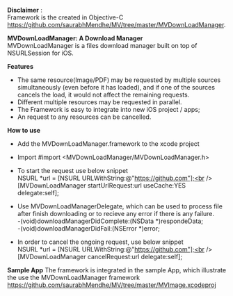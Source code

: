**Disclaimer** :<br />
Framework is the created in Objective-C https://github.com/saurabhMendhe/MV/tree/master/MVDownLoadManager.

**MVDownLoadManager: A Download Manager**<br />
MVDownLoadManager is a files download manager built on top of NSURLSession for iOS. 

**Features**<br />
- The same resource(Image/PDF) may be requested by multiple sources simultaneously (even before it has loaded), and if one of the sources cancels the load, it would not affect the remaining requests.
- Different multiple resources may be requested in parallel.
- The Framework is easy to integrate into new iOS project / apps;
- An request to any resources can be cancelled.

**How to use**<br />

- Add the MVDownLoadManager.framework to the xcode project
- Import #import <MVDownLoadManager/MVDownLoadManager.h>
- To start the request use below snippet<br />
          NSURL *url = [NSURL URLWithString:@"https://github.com"];<br />
          [MVDownLoadManager startUrlRequest:url useCache:YES delegate:self];
     
 - Use MVDownLoadManagerDelegate, which can be used to process file after finish downloading or to recieve any error if there is any failure.<br />
    -(void)downloadManagerDidComplete:(NSData *)respondeData;<br />
    -(void)downloadManagerDidFail:(NSError *)error;<br />
    
- In order to cancel the ongoing request, use below snippet<br />
   NSURL *url = [NSURL URLWithString:@"https://github.com"];<br />
   [MVDownLoadManager cancelRequest:url delegate:self];
   
 **Sample App**
The framework is integrated in the sample App, which illustrate the use the MVDownLoadManager framework<br />
https://github.com/saurabhMendhe/MV/tree/master/MVImage.xcodeproj
 

